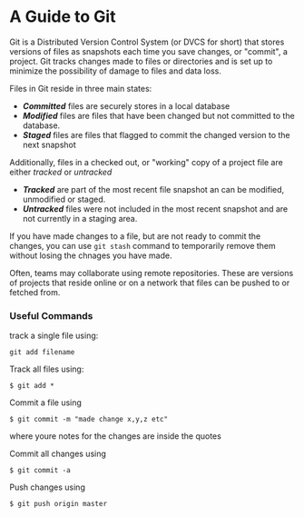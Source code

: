# A Guide to Git

Git is a Distributed Version Control System (or DVCS for short) that stores versions of files as snapshots each time you save changes, or "commit", a project. Git tracks changes made to files or directories and is set up to minimize the possibility of damage to files and data loss. 

Files in Git reside in three main states:
- ***Committed*** files are securely stores in a local database
- ***Modified*** files are files that have been changed but not committed to the database. 
- ***Staged*** files are files that flagged to commit the changed version to the next snapshot

Additionally, files in a checked out, or "working" copy of a project file are either *tracked* or *untracked*
- ***Tracked*** are part of the most recent file snapshot an can be modified, unmodified or staged. 
- ***Untracked*** files were not included in the most recent snapshot and are not currently in a staging area.

If you have made changes to a file, but are not ready to commit the changes, you can use ` git stash ` command to temporarily remove them without losing the chnages you have made. 

Often, teams may collaborate using remote repositories. These are versions of projects that reside online or on a network that files can be pushed to or fetched from. 

### Useful Commands

track a single file using:
````
git add filename
````

Track all files using:
````
$ git add *
````

Commit a file using
````
$ git commit -m "made change x,y,z etc"
````
where youre notes for the changes are inside the quotes

Commit all changes using
````
$ git commit -a
````
Push changes using
````
$ git push origin master
````
